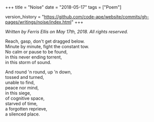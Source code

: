 +++
title = "Noise"
date = "2018-05-17"
tags = ["Poem"]

version_history = "https://github.com/code-ape/website/commits/gh-pages/writings/noise/index.html"
+++

*Written by Ferris Ellis on May 17th, 2018. All rights reserved.*

Reach, gasp, don't get dragged below.<br>
Minute by minute, fight the constant tow.<br>
No calm or pause to be found,<br>
in this never ending torrent,<br>
in this storm of sound.

And round 'n round, up 'n down,<br>
tossed and turned,<br>
unable to find,<br>
peace nor mind,<br>
in this siege,<br>
of cognitive space,<br>
starved of time,<br>
a forgotten reprieve,<br>
a silenced place.